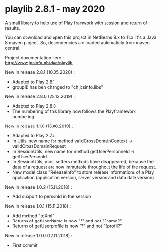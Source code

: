 # playlib 2.8.1 - may 2020
A small library to help use of Play framwork with session and return of results.

You can download and open this project in NetBeans 8.x to 11.x. It's a Java 8 maven project. So, dependencies are loaded automaticly from maven central.

Project documentation here :<br>
    http://www.jcsinfo.ch/doc/playlib<br>

New in release 2.8.1 (10.05.2020) :
* Adapted to Play 2.8.1
* groupID has ben changed to "ch.jcsinfo.libs"

New in release 2.8.0 (28.12.2019) :
* Adapted to Play 2.8.0
* The numbering of this library now follows the Playframework numbering.

New in release 1.1.0 (15.08.2019) :
* Adapted to Play 2.7.x
* In Utils, new name for method validCrossDomainContext -> validCrossDomainRequest
* In SessionUtils, new name for method getUserPersonneId -> getUserPersonId
* In SessionUtils, most setters methods have disappeared, because the data of a request are now immutable throughout the life of the request.
* New model class "ReleaseInfo" to store release informations of a Play application (application version, server version and data date version)

New in release 1.0.2 (15.11.2018) :
* Add support to personId in the session

New in release 1.0.1 (15.11.2018) :
* Add method "toXml"
* Returns of getUserName is now "?" and not "?name?"
* Returns of getUserprofile is now "?" and not "?profil?"

New in release 1.0.0 (12.11.2018) :
* First commit
